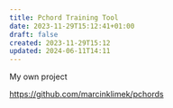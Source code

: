 ```yaml
---
title: Pchord Training Tool
date: 2023-11-29T15:12:41+01:00
draft: false
created: 2023-11-29T15:12
updated: 2024-06-11T14:11
---
```


My own project

https://github.com/marcinklimek/pchords